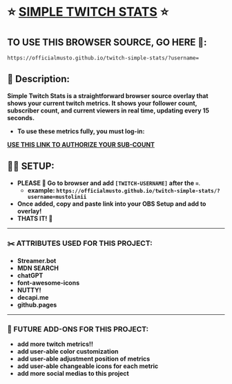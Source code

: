# ⭐️ [SIMPLE TWITCH STATS](https://officialmusto.github.io/twitch-simple-stats/?username=) ⭐️

## TO USE THIS BROWSER SOURCE, GO HERE 🚨:
`https://officialmusto.github.io/twitch-simple-stats/?username=`

## 📝 Description:
**Simple Twitch Stats is a straightforward browser source overlay that shows your current twitch metrics. It shows your follower count, subscriber count, and current viewers in real time, updating every 15 seconds.**
- **To use these metrics fully, you must log-in:**

**[USE THIS LINK TO AUTHORIZE YOUR SUB-COUNT](https://decapi.me/auth/twitch?redirect=subcount&scopes=channel:read:subscriptions+user:read:email)**

## 🏄‍♂️ SETUP:
- **PLEASE 🚨 Go to browser and add `[TWITCH-USERNAME]` after the `=`**.
  - **example: `https://officialmusto.github.io/twitch-simple-stats/?username=mustolinii`**
- **Once added, copy and paste link into your OBS Setup and add to overlay!**
- **THATS IT! 🤩**

---

### ✂️ ATTRIBUTES USED FOR THIS PROJECT:
- **Streamer.bot**
- **MDN SEARCH**
- **chatGPT**
- **font-awesome-icons**
- **NUTTY!**
- **decapi.me**
- **github.pages**

---

### 🔮 FUTURE ADD-ONS FOR THIS PROJECT:
- **add more twitch metrics!!**
- **add user-able color customization**
- **add user-able adjustment position of metrics**
- **add user-able changeable icons for each metric**
- **add more social medias to this project**